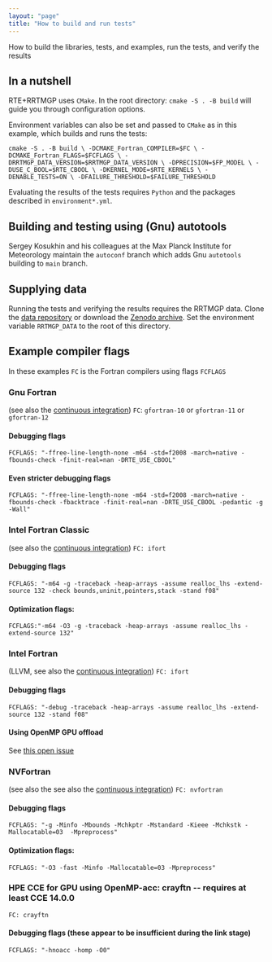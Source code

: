 ```yaml
---
layout: "page"
title: "How to build and run tests"
---
```

How to build the libraries, tests, and examples, run the tests, and verify the results

## In a nutshell
RTE+RRTMGP uses `CMake`. In the root directory:
`cmake -S . -B build` will guide you through configuration options.

Environment variables can also be set and passed to `CMake` as in this example, which
builds and runs the tests:

`
cmake -S . -B build \
	-DCMAKE_Fortran_COMPILER=$FC \
	-DCMAKE_Fortran_FLAGS=$FCFLAGS \
	-DRRTMGP_DATA_VERSION=$RRTMGP_DATA_VERSION \
	-DPRECISION=$FP_MODEL \
	-DUSE_C_BOOL=$RTE_CBOOL \
	-DKERNEL_MODE=$RTE_KERNELS \
	-DENABLE_TESTS=ON \
	-DFAILURE_THRESHOLD=$FAILURE_THRESHOLD
`

Evaluating the results of the tests requires `Python` and the packages described in `environment*.yml`.


## Building and testing using (Gnu) autotools

Sergey Kosukhin and his colleagues at the Max Planck Institute for Meteorology
maintain the `autoconf` branch which adds Gnu `autotools` building to `main` branch.

## Supplying data

Running the tests and verifying the results requires the RRTMGP data. Clone the
[data repository](https://github.com/earth-system-radiation/rrtmgp-data) or download the
[Zenodo archive](https://doi.org/10.5281/zenodo.7988260). Set the environment variable `RRTMGP_DATA`
to the root of this directory.

## Example compiler flags

In these examples `FC` is the Fortran compilers using flags `FCFLAGS`

### Gnu Fortran
(see also the [continuous integration](https://github.com/earth-system-radiation/rte-rrtmgp/blob/main/.github/workflows/continuous-integration.yml))
`FC`: `gfortran-10` or `gfortran-11` or `gfortran-12`
#### Debugging flags
`FCFLAGS: "-ffree-line-length-none -m64 -std=f2008 -march=native -fbounds-check -finit-real=nan -DRTE_USE_CBOOL"`
#### Even stricter debugging flags
`FCFLAGS: "-ffree-line-length-none -m64 -std=f2008 -march=native -fbounds-check -fbacktrace -finit-real=nan -DRTE_USE_CBOOL -pedantic -g -Wall"`

### Intel Fortran Classic
(see also the [continuous integration](https://github.com/earth-system-radiation/rte-rrtmgp/blob/main/.github/workflows/containerized-ci.yml))
`FC: ifort`
#### Debugging flags
`FCFLAGS: "-m64 -g -traceback -heap-arrays -assume realloc_lhs -extend-source 132 -check bounds,uninit,pointers,stack -stand f08"`
#### Optimization flags:
`FCFLAGS:"-m64 -O3 -g -traceback -heap-arrays -assume realloc_lhs -extend-source 132"`

### Intel Fortran
(LLVM, see also the [continuous integration](https://github.com/earth-system-radiation/rte-rrtmgp/blob/main/.github/workflows/containerized-ci.yml))
`FC: ifort`
#### Debugging flags
`FCFLAGS: "-debug -traceback -heap-arrays -assume realloc_lhs -extend-source 132 -stand f08"`
#### Using OpenMP GPU offload
See [this open issue](https://github.com/earth-system-radiation/rte-rrtmgp/issues/194)

### NVFortran
(see also the see also the [continuous integration](https://github.com/earth-system-radiation/rte-rrtmgp/blob/main/.github/workflows/containerized-ci.yml))
`FC: nvfortran`
#### Debugging flags
`FCFLAGS: "-g -Minfo -Mbounds -Mchkptr -Mstandard -Kieee -Mchkstk -Mallocatable=03  -Mpreprocess"`
#### Optimization flags:
`FCFLAGS: "-O3 -fast -Minfo -Mallocatable=03 -Mpreprocess"`

### HPE CCE for GPU using OpenMP-acc: crayftn   -- requires at least CCE 14.0.0
`FC: crayftn`
#### Debugging flags  (these appear to be insufficient during the link stage)
`FCFLAGS: "-hnoacc -homp -O0"`
